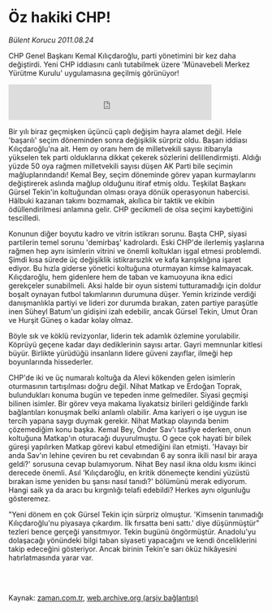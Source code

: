 # Öz hakiki CHP!

*Bülent Korucu 2011.08.24*

<td class="columnist-detail">
<p>CHP Genel Başkanı Kemal Kılıçdaroğlu, parti yönetimini bir kez daha değiştirdi. Yeni CHP iddiasını canlı tutabilmek üzere 'Münavebeli Merkez Yürütme Kurulu' uygulamasına geçilmiş görünüyor!</p>
<p>
<div id="haberMetinDiv">
<p><iframe frameborder="0" height="70" hspace="0" scrolling="no" src="http://web.archive.org/web/20111003004035if_/http://www.kure.tv/VideoEmbed?ID=96434" vspace="0" width="400"><p><a href="http://web.archive.org/web/20111003004035/http://www.kure.tv/haber/210-sesli-gazete/bulent-korucu-oz-hakiki-chp/546-Bolum/96434/&amp;embeddedplayer=v1" rel="nofollow">Bülent Korucu - Öz hakiki CHP!</a></p></iframe>
<p>Bir yılı biraz geçmişken üçüncü çaplı değişim hayra alamet değil. Hele 'başarılı' seçim döneminden sonra değişiklik sürpriz oldu. Başarı iddiası Kılıçdaroğlu'na ait. Hem oy oranı hem de milletvekili sayısı itibarıyla yükselen tek parti olduklarına dikkat çekerek sözlerini delillendirmişti. Aldığı yüzde 50 oya rağmen milletvekili sayısı düşen AK Parti bile seçimin mağluplarındandı! Kemal Bey, seçim döneminde görev yapan kurmaylarını değiştirerek aslında mağlup olduğunu itiraf etmiş oldu. Teşkilat Başkanı Gürsel Tekin'in koltuğundan olması oraya dönük operasyonun habercisi. Hâlbuki kazanan takımı bozmamak, akıllıca bir taktik ve ekibin ödüllendirilmesi anlamına gelir. CHP gecikmeli de olsa seçimi kaybettiğini tescilledi.
<p>Konunun diğer boyutu kadro ve vitrin istikrarı sorunu. Başta CHP, siyasi partilerin temel sorunu 'demirbaş' kadrolardı. Eski CHP'de ilerlemiş yaşlarına rağmen hep aynı isimlerin vitrini ve önemli koltukları işgal etmesi problemdi. Şimdi kısa sürede üç değişiklik istikrarsızlık ve kafa karışıklığına işaret ediyor. Bu hızla giderse yönetici koltuğuna oturmayan kimse kalmayacak. Kılıçdaroğlu, hem gidenlere hem de taban ve kamuoyuna ikna edici gerekçeler sunabilmeli. Aksi halde bir oyun sistemi tutturamadığı için doldur boşalt oynayan futbol takımlarının durumuna düşer. Yemin krizinde verdiği danışmanlıkla partiyi ve lideri zor durumda bırakan, zaten partiye paraşütle inen Süheyl Batum'un gidişini izah edebilir, ancak Gürsel Tekin, Umut Oran ve Hurşit Güneş o kadar kolay olmaz.
<p>Böyle sık ve köklü revizyonlar, liderin tek adamlık özlemine yorulabilir. Köprüyü geçene kadar dayı dediklerinin sayısı artar. Gayri memnunlar kitlesi büyür. Birlikte yürüdüğü insanların lidere güveni zayıflar, ilmeği hep boyunlarında hissederler.
<p>CHP'de iki ve üç numaralı koltuğa da Alevi kökenden gelen isimlerin oturmasının tartışılması doğru değil. Nihat Matkap ve Erdoğan Toprak, bulundukları konuma bugün ve tepeden inme gelmediler. Siyasi geçmişi bilinen isimler. Bir görev veya makama liyakatsiz birileri geldiğinde farklı bağlantıları konuşmak belki anlamlı olabilir. Ama kariyeri o işe uygun ise tercih yapana saygı duymak gerekir. Nihat Matkap olayında benim çözemediğim konu başka. Kemal Bey, Önder Sav'ı tasfiye ederken, onun koltuğuna Matkap'ın oturacağı duyurulmuştu. O gece çok hayati bir bilek güreşi yapılırken Matkap görevi kabul etmediğini ilan etmişti. 'Havayı bir anda Sav'ın lehine çeviren bu ret cevabından 6 ay sonra ikili nasıl bir araya geldi?' sorusuna cevap bulamıyorum. Nihat Bey nasıl ikna oldu kısmı ikinci derecede önemli. Asıl 'Kılıçdaroğlu, en kritik dönemeçte kendini yüzüstü bırakan isme yeniden bu şansı nasıl tanıdı?' bölümünü merak ediyorum. Hangi saik ya da aracı bu kırgınlığı telafi edebildi? Herkes aynı olgunluğu gösteremez.
<p>"Yeni dönem en çok Gürsel Tekin için sürpriz olmuştur. 'Kimsenin tanımadığı Kılıçdaroğlu'nu piyasaya çıkardım. İlk fırsatta beni sattı.' diye düşünmüştür" tezleri bence gerçeği yansıtmıyor. Tekin bugünü öngörmüştür. Anadolu'yu dolaşacağı yönündeki bilgi taban siyaseti yapacağını ve kendi önceliklerini takip edeceğini gösteriyor. Ancak birinin Tekin'e sarı öküz hikâyesini hatırlatmasında yarar var. </p></p></p></p></p></p></div>
</p>


<p><br>
		 </br></p></td>

Kaynak: [zaman.com.tr](http://zaman.com.tr/yazar.do?yazino=1172475), [web.archive.org (arşiv bağlantısı)](http://web.archive.org/web/20111003004035/http://www.zaman.com.tr:80/yazar.do?yazino=1172475)
